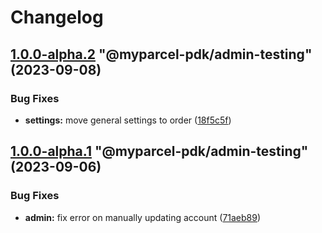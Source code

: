 # Changelog

<!-- MONODEPLOY:BELOW -->

## [1.0.0-alpha.2](https://github.com/myparcelnl/js-pdk/compare/@myparcel-pdk/admin-testing@1.0.0-alpha.1...@myparcel-pdk/admin-testing@1.0.0-alpha.2) "@myparcel-pdk/admin-testing" (2023-09-08)


### Bug Fixes

* **settings:** move general settings to order ([18f5c5f](https://github.com/myparcelnl/js-pdk/commit/18f5c5f539a0ee335b78b1b5eada2375a18f36f7))




## [1.0.0-alpha.1](https://github.com/myparcelnl/js-pdk/compare/@myparcel-pdk/admin-testing@1.0.0-alpha.0...@myparcel-pdk/admin-testing@1.0.0-alpha.1) "@myparcel-pdk/admin-testing" (2023-09-06)


### Bug Fixes

* **admin:** fix error on manually updating account ([71aeb89](https://github.com/myparcelnl/js-pdk/commit/71aeb89d79c04c0ccf5aa3602d9b0bca2123a598))


